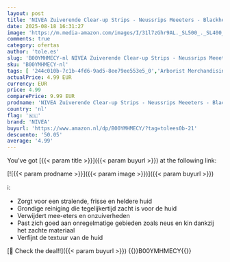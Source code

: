 ```yaml
---
layout: post
title: 'NIVEA Zuiverende Clear-up Strips - Neussrips Meeeters - Blackhead Remover - Mee eters verwijderen - Pimple Patch - Gezichtsreiniger - 6 stuks'
date: 2025-08-18 16:31:27
image: 'https://m.media-amazon.com/images/I/31l7zGhr9AL._SL500_._SL400_.jpg'
comments: true
category: ofertas
author: 'tole.es'
slug: 'B00YMHMECY-nl NIVEA Zuiverende Clear-up Strips - Neussrips Meeeters -...'
sku: 'B00YMHMECY-nl'
tags: [ '244c010b-7c1b-4fd6-9ad5-8ee79ee553e5_0','Arborist Merchandising Root','Beauty','Beauty & persoonlijke verzorging','Cleansers voor het gezicht','Gezichtsverzorgingsproducten','Huidverzorging','Mannelijke verzorging','Self Service','Special Features Stores','Vloeibare gezichtsreinigers','nivea','🇳🇱', ]
actualPrice: 4.99 EUR
currency: EUR
price: 4.99
comparePrice: 9.99 EUR
prodname: 'NIVEA Zuiverende Clear-up Strips - Neussrips Meeeters - Blackhead Remover - Mee eters verwijderen - Pimple Patch - Gezichtsreiniger - 6 stuks'
country: 'nl'
flag: '🇳🇱'
brand: 'NIVEA'
buyurl: 'https://www.amazon.nl/dp/B00YMHMECY/?tag=tolees0b-21'
descuento: '50.05'
average: '4.99'
---
```


You've got [{{< param title >}}]({{< param buyurl >}}) at the following link:

[![{{< param prodname >}}]({{< param image >}})]({{< param buyurl >}})

ℹ️:

- Zorgt voor een stralende, frisse en heldere huid
- Grondige reiniging die tegelijkertijd zacht is voor de huid
- Verwijdert mee-eters en onzuiverheden
- Past zich goed aan onregelmatige gebieden zoals neus en kin dankzij het zachte materiaal
- Verfijnt de textuur van de huid

[🛒 Check the deal!!]({{< param buyurl >}})
{{<world>}}B00YMHMECY{{</world>}}
